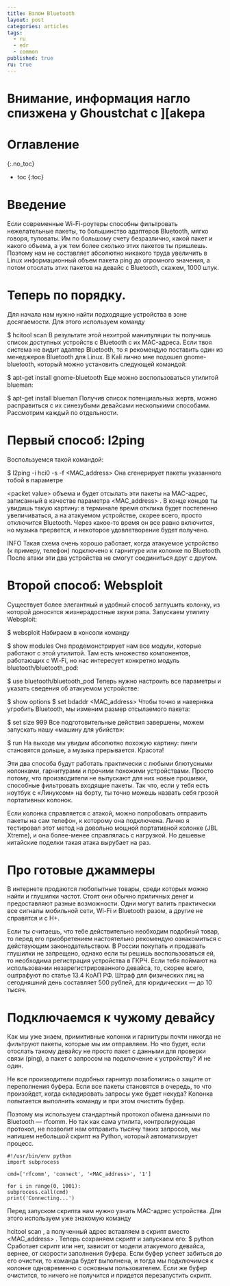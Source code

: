 ```yaml
---
title: Взлом Bluetooth
layout: post
categories: articles
tags:
  - ru
  - edr
  - common
published: true
ru: true
---
```


<h1>Внимание, информация нагло спизжена у Ghoustchat с ][akepa</h1>

# Оглавление
{:.no_toc}

* toc
{:toc}

# Введение

Если современные Wi-Fi-роутеры способны фильтровать нежелательные пакеты, то большинство адаптеров Bluetooth, мягко говоря, туповаты. Им по большому счету безразлично, какой пакет и какого объема, а уж тем более сколько этих пакетов ты пришлешь. Поэтому нам не составляет абсолютно никакого труда увеличить в Linux информационный объем пакета ping до огромного значения, а потом отослать этих пакетов на девайс с Bluetooth, скажем, 1000 штук.

# Теперь по порядку.
Для начала нам нужно найти подходящие устройства в зоне досягаемости. Для этого используем команду

$ hcitool scan
В результате этой нехитрой манипуляции ты получишь список доступных устройств с Bluetooth с их MAC-адреса. Если твоя система не видит адаптер Bluetooth, то я рекомендую поставить один из менеджеров Bluetooth для Linux. В Kali лично мне подошел gnome-bluetooth, который можно установить следующей командой:

$ apt-get install gnome-bluetooth
Еще можно воспользоваться утилитой blueman:

$ apt-get install blueman
Получив список потенциальных жертв, можно расправиться с их синезубыми девайсами несколькими способами. Рассмотрим каждый по отдельности.

 
# Первый способ: l2ping
Воспользуемся такой командой:

$ l2ping -i hci0 -s <packet value> -f <MAC_address>
Она сгенерирует пакеты указанного тобой в параметре

\<packet value\>
объема и будет отсылать эти пакеты на MAC-адрес, записанный в качестве параметра
\<MAC_address\>
. В конце концов ты увидишь такую картину: в терминале время отклика будет постепенно увеличиваться, а на атакуемом устройстве, скорее всего, просто отключится Bluetooth. Через какое-то время он все равно включится, но музыка прервется, и некоторое удовлетворение будет получено.

INFO
Такая схема очень хорошо работает, когда атакуемое устройство (к примеру, телефон) подключено к гарнитуре или колонке по Bluetooth. После атаки эти два устройства не смогут соединиться друг с другом.

 
# Второй способ: Websploit
Существует более элегантный и удобный способ заглушить колонку, из которой доносятся жизнерадостные звуки рэпа. Запускаем утилиту Websploit:

$ websploit
Набираем в консоли команду

$ show modules
Она продемонстрирует нам все модули, которые работают с этой утилитой. Там есть множество компонентов, работающих с Wi-Fi, но нас интересует конкретно модуль bluetooth/bluetooth_pod:

$ use bluetooth/bluetooth_pod
Теперь нужно настроить все параметры и указать сведения об атакуемом устройстве:

$ show options
$ set bdaddr <MAC_address>
Чтобы точно и наверняка угробить Bluetooth, мы изменим размер отсылаемого пакета:

$ set size 999
Все подготовительные действия завершены, можем запускать нашу «машину для убийств»:

$ run
На выходе мы увидим абсолютно похожую картину: пинги становятся дольше, а музыка прерывается. Красота!

Эти два способа будут работать практически с любыми блютусными колонками, гарнитурами и прочими похожими устройствами. Просто потому, что производители не выпускают для них новые прошивки, способные фильтровать входящие пакеты. Так что, если у тебя есть ноутбук с «Линуксом» на борту, ты точно можешь назвать себя грозой портативных колонок.

Если колонка справляется с атакой, можно попробовать отправить пакеты на сам телефон, к которому она подключена. Лично я тестировал этот метод на довольно мощной портативной колонке (JBL Xtreme), и она более-менее справлялась с нагрузкой. Но дешевые китайские поделки такая атака вырубает на раз.

 
# Про готовые джаммеры
В интернете продаются любопытные товары, среди которых можно найти и глушилки частот. Стоят они обычно приличных денег и предоставляют разные возможности. Одни могут валить практически все сигналы мобильной сети, Wi-Fi и Bluetooth разом, а другие не справятся и с H+.

Если ты считаешь, что тебе действительно необходим подобный товар, то перед его приобретением настоятельно рекомендую ознакомиться с действующим законодательством. В России покупать и продавать глушилки не запрещено, однако если ты решишь воспользоваться ей, то необходима регистрация устройства в ГКРЧ. Если тебя поймают на использовании незарегистрированного девайса, то, скорее всего, оштрафуют по статье 13.4 КоАП РФ. Штраф для физических лиц на сегодняшний день составляет 500 рублей, для юридических — до 10 тысяч.

 
# Подключаемся к чужому девайсу
Как мы уже знаем, примитивные колонки и гарнитуры почти никогда не фильтруют пакеты, которые мы им отправляем. Но что будет, если отослать такому девайсу не просто пакет с данными для проверки связи (ping), а пакет с запросом на подключение к устройству? И не один.

Не все производители подобных гарнитур позаботились о защите от переполнения буфера. Если все пакеты становятся в очередь, то что произойдет, когда складировать запросы уже будет некуда? Колонка попытается выполнить команду и при этом очистить буфер.

Поэтому мы используем стандартный протокол обмена данными по Вluetooth — rfcomm. Но так как сама утилита, контролирующая протокол, не позволит нам отправить тысячу таких запросов, мы напишем небольшой скрипт на Python, который автоматизирует процесс.

~~~
#!/usr/bin/env python
import subprocess

cmd=['rfcomm', 'connect', '<MAC_address>', '1']

for i in range(0, 1001):
subprocess.call(cmd)
print('Connecting...')
~~~

Перед запуском скрипта нам нужно узнать MAC-адрес устройства. Для этого используем уже знакомую команду

hcitool scan
, а полученный адрес вставляем в скрипт вместо
<MAC_address>
. Теперь сохраняем скрипт и запускаем его:
$ python <FileName>
Сработает скрипт или нет, зависит от модели атакуемого девайса, вернее, от скорости заполнения буфера. Если буфер успеет забиться до его очистки, то команда будет выполнена, и тогда мы подключимся к колонке одновременно с основным пользователем. Если же буфер очистится, то ничего не получится и придется перезапустить скрипт.

